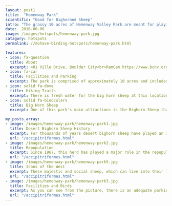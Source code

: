 ```yaml
---
layout: post1
title:  "Hemenway Park"
scientific: "Good for Bighorned Sheep"
intro: "The grassy 10 acres of Hemenway Valley Park are meant for playing outside. And, most days, for watching the big horn sheep that gather here. You'll also find a playground, gazebos, basketball courts, horseshoe pits, softball field and tennis courts."
date:  2016-06-06 
image: /images/hotspots/hemenway-park.jpg
catagory: hotspots
permalink: //mohave-birding-hotspots/hemenway-park.html

features:
- icon: fa-question
  title: About
  excerpt: 401 Ville Drive, Boulder City<br>RamCam https://www.bcnv.org/1026/Ram-Cam
- icon: fa-car
  title: Facilities and Parking
  excerpt: The park is comprised of approximately 10 acres and includes playground equipment, gazebos, basketball courts, horseshoe pits, 2 lighted tennis courts, and 2 lighted softball fields in the adjoining flood control basin. 
- icon: solid fa-dove
  title: Hiking Trails
  excerpt: There is fresh water for the big horn sheep at this location, although the flood control basin can have water after rain. The park is bordered by the mountain.  There is a nature trail located just northeast of the park. Visitors can walk the trail, enjoy the bench seating, and view the informative signs along the path.
- icon: solid fa-binoculars
  title: Big Horn Sheep
  excerpt: One of this park's main attractions is the Bighorn Sheep that come down from the mountains to water and graze. They have a RamCam to the park so you can enjoy the Bighorn Sheep from the comfort of your home. This lovely park is located in Hemenway Valley on Ville Drive with a fantastic view of Lake Mead.

my_posts_array:
- image: /images/hemenway-park/hemenway-park1.jpg
  title: Desert Bighorn Sheep History
  excerpt: For thousands of years desert bighorn sheep have played an important role in the lives of people in the Mojave desert. Native Americans hunted bighorn for food, hides, and horns, and in many areas petroglyphs depict these animals. Today the desert bighorn sheep is not only Nevada state mammal, but an extension of our local community and residence have grown to love them.
  url: "/accipitriformes.html"
- image: /images/hemenway-park/hemenway-park2.jpg
  title: Repopulation
  excerpt: Since 1967, this herd has played a major role in the repopulation of the species throughout the state. Trapping and relocation is an important tool for maintaining healthy herd numbers and reestablishing herds in historic ranges. As a result of these location efforts NDOW has been able to increase sheep numbers in other areas of the state and helped other states do the same. The program has helped the states overall sheep population grow from less than 3,000 animals in 1967 to more than 12,000 sheep in 2021.
  url: "/accipitriformes.html"
- image: /images/hemenway-park/hemenway-park5.jpg
  title: Icons of the West
  excerpt: These majestic and social sheep, which can live into their late teens, very in body and horn size. The males are called "rams", the females are called "ewes". Adult rams may weigh between 140 to 200 pounds, while the ewes may weigh about 90 to 150 pounds. By age 6, rams horns are big and extremely curved. Horn size helps to establish rank in the herd, the larger the horns, the higher the rank.
  url: "/accipitriformes.html"
- image: /images/hemenway-park/hemenway-park3.jpg
  title: Facilities and Birds
  excerpt: As you can see from the picture, there is an adequate parking lot, playground, tennis courts, and covered picnic tables. The star of this park are the big horned sheep however there are a few trees and water so I expect some birds will be available if you come at the right time.
  url: "/accipitriformes.html"
---
```


